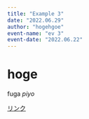 ```yaml
---
title: "Example 3"
date: "2022.06.29"
author: "hogehgoe"
event-name: "ev 3"
event-date: "2022.06.22"
---
```


# hoge

fuga *piyo*

[リンク](https://www.google.co.jp/)

